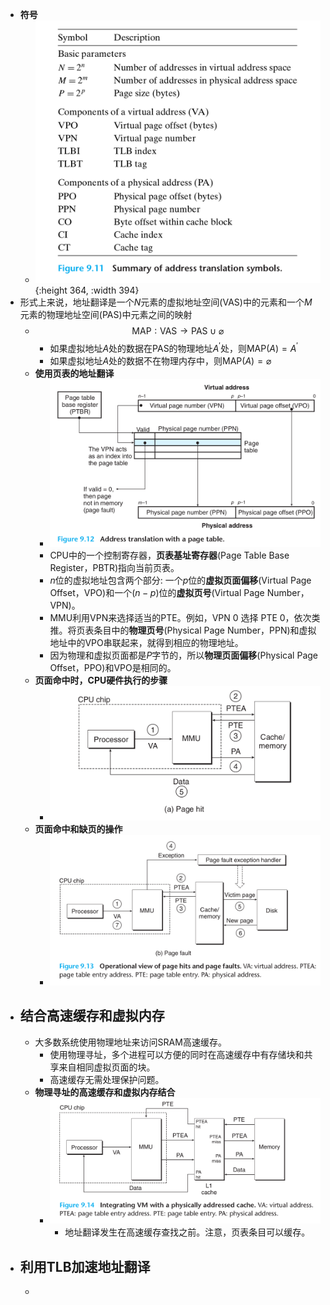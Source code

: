 - **符号**
	- ![image.png](../assets/image_1656303542761_0.png){:height 364, :width 394}
- 形式上来说，地址翻译是一个$N$元素的虚拟地址空间(VAS)中的元素和一个$M$元素的物理地址空间(PAS)中元素之间的映射
	- $$\text{MAP}: \text{VAS} \to \text{PAS} \cup \varnothing$$
		- 如果虚拟地址$A$处的数据在PAS的物理地址$A^{\prime}$处，则$\text{MAP}(A) = A^{\prime}$
		- 如果虚拟地址$A$处的数据不在物理内存中，则$\text{MAP}(A) = \varnothing$
	- **使用页表的地址翻译**
		- ![image.png](../assets/image_1656304505868_0.png)
		- CPU中的一个控制寄存器，**页表基址寄存器**(Page Table Base Register，PBTR)指向当前页表。
		- $n$位的虚拟地址包含两个部分: 一个$p$位的**虚拟页面偏移**(Virtual Page Offset，VPO)和一个$(n-p)$位的**虚拟页号**(Virtual Page Number，VPN)。
		- MMU利用VPN来选择适当的PTE。例如，VPN 0 选择 PTE 0，依次类推。将页表条目中的**物理页号**(Physical Page Number，PPN)和虚拟地址中的VPO串联起来，就得到相应的物理地址。
		- 因为物理和虚拟页面都是$P$字节的，所以**物理页面偏移**(Physical Page Offset，PPO)和VPO是相同的。
	- **页面命中时，CPU硬件执行的步骤**
		- ![image.png](../assets/image_1656305395625_0.png)
	- **页面命中和缺页的操作**
		- ![image.png](../assets/image_1656305488648_0.png)
- ## 结合高速缓存和虚拟内存
	- 大多数系统使用物理地址来访问SRAM高速缓存。
		- 使用物理寻址，多个进程可以方便的同时在高速缓存中有存储块和共享来自相同虚拟页面的块。
		- 高速缓存无需处理保护问题。
	- **物理寻址的高速缓存和虚拟内存结合**
		- ![image.png](../assets/image_1656306289707_0.png)
			- 地址翻译发生在高速缓存查找之前。注意，页表条目可以缓存。
- ## 利用TLB加速地址翻译
	-